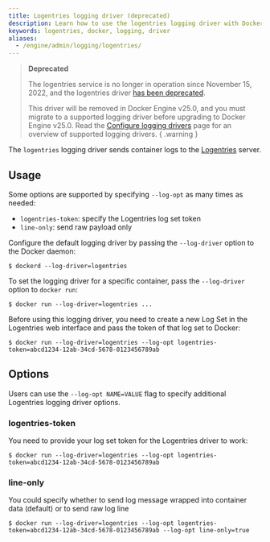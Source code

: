 ```yaml
---
title: Logentries logging driver (deprecated)
description: Learn how to use the logentries logging driver with Docker Engine
keywords: logentries, docker, logging, driver
aliases:
  - /engine/admin/logging/logentries/
---
```


> **Deprecated**
>
> The logentries service is no longer in operation since November 15, 2022,
> and the logentries driver [has been deprecated](../../../engine/deprecated.md#logentries-logging-driver).
> 
> This driver will be removed in Docker Engine v25.0, and you must migrate to
> a supported logging driver before upgrading to Docker Engine v25.0. Read the
> [Configure logging drivers](configure.md) page for an overview of supported
> logging drivers.
{ .warning }


The `logentries` logging driver sends container logs to the
[Logentries](https://logentries.com/) server.

## Usage

Some options are supported by specifying `--log-opt` as many times as needed:

- `logentries-token`: specify the Logentries log set token
- `line-only`: send raw payload only

Configure the default logging driver by passing the
`--log-driver` option to the Docker daemon:

```console
$ dockerd --log-driver=logentries
```

To set the logging driver for a specific container, pass the
`--log-driver` option to `docker run`:

```console
$ docker run --log-driver=logentries ...
```

Before using this logging driver, you need to create a new Log Set in the
Logentries web interface and pass the token of that log set to Docker:

```console
$ docker run --log-driver=logentries --log-opt logentries-token=abcd1234-12ab-34cd-5678-0123456789ab
```

## Options

Users can use the `--log-opt NAME=VALUE` flag to specify additional Logentries logging driver options.

### logentries-token

You need to provide your log set token for the Logentries driver to work:

```console
$ docker run --log-driver=logentries --log-opt logentries-token=abcd1234-12ab-34cd-5678-0123456789ab
```

### line-only

You could specify whether to send log message wrapped into container data (default) or to send raw log line

```console
$ docker run --log-driver=logentries --log-opt logentries-token=abcd1234-12ab-34cd-5678-0123456789ab --log-opt line-only=true
```
